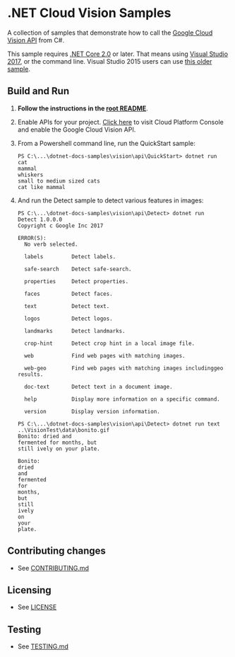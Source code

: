 # .NET Cloud Vision Samples

A collection of samples that demonstrate how to call the
[Google Cloud Vision API](https://cloud.google.com/vision/docs/) from C#.

This sample requires [.NET Core 2.0](
    https://www.microsoft.com/net/core) or later.  That means using
[Visual Studio 2017](
    https://www.visualstudio.com/), or the command line.  Visual Studio 2015 users
can use [this older sample](
    https://github.com/GoogleCloudPlatform/dotnet-docs-samples/tree/vs2015/vision/api).

## Build and Run

1.  **Follow the instructions in the [root README](../../README.md)**.

4.  Enable APIs for your project.
    [Click here](https://console.cloud.google.com/flows/enableapi?apiid=vision.googleapis.com&showconfirmation=true)
    to visit Cloud Platform Console and enable the Google Cloud Vision API.

9.  From a Powershell command line, run the QuickStart sample:
    ```
    PS C:\...\dotnet-docs-samples\vision\api\QuickStart> dotnet run
    cat
    mammal
    whiskers
    small to medium sized cats
    cat like mammal
    ```

10. And run the Detect sample to detect various features in images:
    ```
    PS C:\...\dotnet-docs-samples\vision\api\Detect> dotnet run
    Detect 1.0.0.0
    Copyright c Google Inc 2017

    ERROR(S):
      No verb selected.

      labels         Detect labels.

      safe-search    Detect safe-search.

      properties     Detect properties.

      faces          Detect faces.

      text           Detect text.

      logos          Detect logos.

      landmarks      Detect landmarks.

      crop-hint      Detect crop hint in a local image file.

      web            Find web pages with matching images.

      web-geo        Find web pages with matching images includinggeo results.

      doc-text       Detect text in a document image.

      help           Display more information on a specific command.

      version        Display version information.

    PS C:\...\dotnet-docs-samples\vision\api\Detect> dotnet run text ..\VisionTest\data\bonito.gif
    Bonito: dried and
    fermented for months, but
    still ively on your plate.

    Bonito:
    dried
    and
    fermented
    for
    months,
    but
    still
    ively
    on
    your
    plate.
    ```

## Contributing changes

* See [CONTRIBUTING.md](../../CONTRIBUTING.md)

## Licensing

* See [LICENSE](../../LICENSE)

## Testing

* See [TESTING.md](../../TESTING.md)
